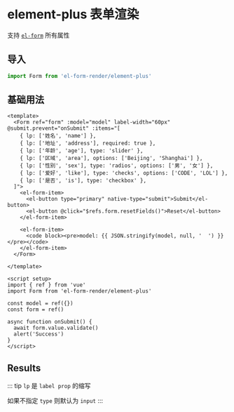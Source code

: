 # element-plus 表单渲染

支持 [`el-form`](https://element-plus.org/zh-CN/component/form.html#form-api) 所有属性

## 导入

```js
import Form from 'el-form-render/element-plus'
```

## 基础用法

```vue preview
<template>
  <Form ref="form" :model="model" label-width="60px" @submit.prevent="onSubmit" :items="[
    { lp: ['姓名', 'name'] },
    { lp: ['地址', 'address'], required: true },
    { lp: ['年龄', 'age'], type: 'slider' },
    { lp: ['区域', 'area'], options: ['Beijing', 'Shanghai'] },
    { lp: ['性别', 'sex'], type: 'radios', options: ['男', '女'] },
    { lp: ['爱好', 'like'], type: 'checks', options: ['CODE', 'LOL'] },
    { lp: ['是否', 'is'], type: 'checkbox' },
  ]">
    <el-form-item>
      <el-button type="primary" native-type="submit">Submit</el-button>
      <el-button @click="$refs.form.resetFields()">Reset</el-button>
    </el-form-item>

    <el-form-item>
      <code block><pre>model: {{ JSON.stringify(model, null, '  ') }}</pre></code>
    </el-form-item>
  </Form>
  
</template>

<script setup>
import { ref } from 'vue'
import Form from 'el-form-render/element-plus'

const model = ref({})
const form = ref()

async function onSubmit() {
  await form.value.validate()
  alert('Success')
}
</script>
```

## Results

::: tip
`lp` 是 `label prop` 的缩写

如果不指定 `type` 则默认为 `input`
:::
